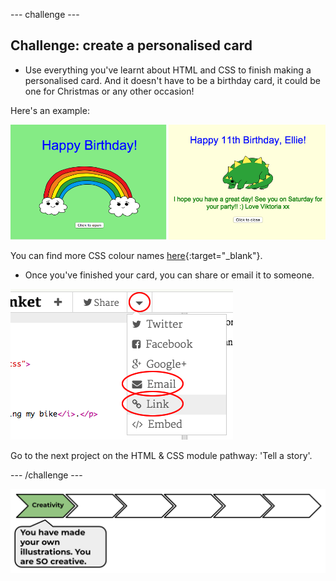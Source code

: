 --- challenge ---
## Challenge: create a personalised card
+ Use everything you've learnt about HTML and CSS to finish making a personalised card. And it doesn't have to be a birthday card, it could be one for Christmas or any other occasion!

Here's an example:

![screenshot](images/birthday-final.png)

You can find more CSS colour names [here](http://jumpto.cc/colours){:target="_blank"}.

+ Once you've finished your card, you can share or email it to someone.

![screenshot](images/birthday-share.png)

Go to the next project on the HTML & CSS module pathway: 'Tell a story'.

--- /challenge ---

![progress bar](images/h1-1.png)
